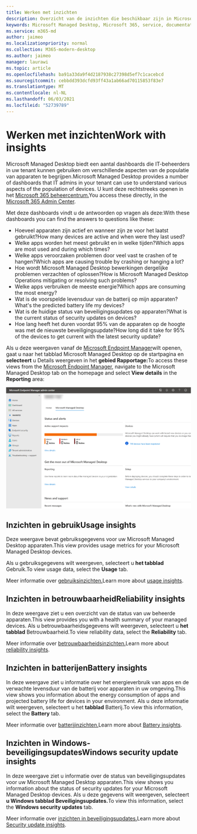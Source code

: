 ```yaml
---
title: Werken met inzichten
description: Overzicht van de inzichten die beschikbaar zijn in Microsoft Managed Desktop
keywords: Microsoft Managed Desktop, Microsoft 365, service, documentatie
ms.service: m365-md
author: jaimeo
ms.localizationpriority: normal
ms.collection: M365-modern-desktop
ms.author: jaimeo
manager: laurawi
ms.topic: article
ms.openlocfilehash: ba91a33da9f4d2187938c27398d5ef7c1cacebcd
ms.sourcegitcommit: cebbdd393dcfd93ff43a1ab66ad70115853f83e7
ms.translationtype: MT
ms.contentlocale: nl-NL
ms.lasthandoff: 06/03/2021
ms.locfileid: "52739789"
---
```

# <a name="work-with-insights"></a><span data-ttu-id="82c9c-104">Werken met inzichten</span><span class="sxs-lookup"><span data-stu-id="82c9c-104">Work with insights</span></span>

<span data-ttu-id="82c9c-105">Microsoft Managed Desktop biedt een aantal dashboards die IT-beheerders in uw tenant kunnen gebruiken om verschillende aspecten van de populatie van apparaten te begrijpen.</span><span class="sxs-lookup"><span data-stu-id="82c9c-105">Microsoft Managed Desktop provides a number of dashboards that IT admins in your tenant can use to understand various aspects of the population of devices.</span></span> <span data-ttu-id="82c9c-106">U kunt deze rechtstreeks openen in het [Microsoft 365 beheercentrum.](https://admin.microsoft.com/adminportal/home?previewoff=false#/microsoftmanageddesktop)</span><span class="sxs-lookup"><span data-stu-id="82c9c-106">You access these directly, in the [Microsoft 365 Admin Center](https://admin.microsoft.com/adminportal/home?previewoff=false#/microsoftmanageddesktop).</span></span>

<span data-ttu-id="82c9c-107">Met deze dashboards vindt u de antwoorden op vragen als deze:</span><span class="sxs-lookup"><span data-stu-id="82c9c-107">With these dashboards you can find the answers to questions like these:</span></span>

- <span data-ttu-id="82c9c-108">Hoeveel apparaten zijn actief en wanneer zijn ze voor het laatst gebruikt?</span><span class="sxs-lookup"><span data-stu-id="82c9c-108">How many devices are active and when were they last used?</span></span>
- <span data-ttu-id="82c9c-109">Welke apps worden het meest gebruikt en in welke tijden?</span><span class="sxs-lookup"><span data-stu-id="82c9c-109">Which apps are most used and during which times?</span></span>
- <span data-ttu-id="82c9c-110">Welke apps veroorzaken problemen door veel vast te crashen of te hangen?</span><span class="sxs-lookup"><span data-stu-id="82c9c-110">Which apps are causing trouble by crashing or hanging a lot?</span></span>
- <span data-ttu-id="82c9c-111">Hoe wordt Microsoft Managed Desktop bewerkingen dergelijke problemen verzachten of oplossen?</span><span class="sxs-lookup"><span data-stu-id="82c9c-111">How is Microsoft Managed Desktop Operations mitigating or resolving such problems?</span></span>
- <span data-ttu-id="82c9c-112">Welke apps verbruiken de meeste energie?</span><span class="sxs-lookup"><span data-stu-id="82c9c-112">Which apps are consuming the most energy?</span></span>
- <span data-ttu-id="82c9c-113">Wat is de voorspelde levensduur van de batterij op mijn apparaten?</span><span class="sxs-lookup"><span data-stu-id="82c9c-113">What's the predicted battery life my devices?</span></span>
- <span data-ttu-id="82c9c-114">Wat is de huidige status van beveiligingsupdates op apparaten?</span><span class="sxs-lookup"><span data-stu-id="82c9c-114">What is the current status of security updates on devices?</span></span>
- <span data-ttu-id="82c9c-115">Hoe lang heeft het duren voordat 95% van de apparaten op de hoogte was met de nieuwste beveiligingsupdate?</span><span class="sxs-lookup"><span data-stu-id="82c9c-115">How long did it take for 95% of the devices to get current with the latest security update?</span></span>


<span data-ttu-id="82c9c-116">Als u deze weergaven vanaf de [Microsoft Endpoint Manager](https://endpoint.microsoft.com/)wilt openen, gaat u naar het tabblad Microsoft Managed Desktop op de startpagina en **selecteert** u Details weergeven in het **gebied Rapportage:**</span><span class="sxs-lookup"><span data-stu-id="82c9c-116">To access these views from the [Microsoft Endpoint Manager](https://endpoint.microsoft.com/), navigate to the Microsoft Managed Desktop tab on the homepage and select **View details** in the **Reporting** area:</span></span>


![Hoofdpagina van het beheercentrum met het rapportgebied links onder en koppeling Details weergeven](../../media/insights-main.png)


## <a name="usage-insights"></a><span data-ttu-id="82c9c-118">Inzichten in gebruik</span><span class="sxs-lookup"><span data-stu-id="82c9c-118">Usage insights</span></span>
<span data-ttu-id="82c9c-119">Deze weergave bevat gebruiksgegevens voor uw Microsoft Managed Desktop apparaten.</span><span class="sxs-lookup"><span data-stu-id="82c9c-119">This view provides usage metrics for your Microsoft Managed Desktop devices.</span></span> 

<span data-ttu-id="82c9c-120">Als u gebruiksgegevens wilt weergeven, selecteert u **het tabblad** Gebruik.</span><span class="sxs-lookup"><span data-stu-id="82c9c-120">To view usage data, select the **Usage** tab.</span></span>

<span data-ttu-id="82c9c-121">Meer informatie over [gebruiksinzichten.](usage-insights.md)</span><span class="sxs-lookup"><span data-stu-id="82c9c-121">Learn more about [usage insights](usage-insights.md).</span></span>

## <a name="reliability-insights"></a><span data-ttu-id="82c9c-122">Inzichten in betrouwbaarheid</span><span class="sxs-lookup"><span data-stu-id="82c9c-122">Reliability insights</span></span>
<span data-ttu-id="82c9c-123">In deze weergave ziet u een overzicht van de status van uw beheerde apparaten.</span><span class="sxs-lookup"><span data-stu-id="82c9c-123">This view provides you with a health summary of your managed devices.</span></span> <span data-ttu-id="82c9c-124">Als u betrouwbaarheidsgegevens wilt weergeven, selecteert u **het tabblad** Betrouwbaarheid.</span><span class="sxs-lookup"><span data-stu-id="82c9c-124">To view reliability data, select the **Reliability** tab.</span></span>

<span data-ttu-id="82c9c-125">Meer informatie over [betrouwbaarheidsinzichten.](reliability-insights.md)</span><span class="sxs-lookup"><span data-stu-id="82c9c-125">Learn more about [reliability insights](reliability-insights.md).</span></span>

## <a name="battery-insights"></a><span data-ttu-id="82c9c-126">Inzichten in batterijen</span><span class="sxs-lookup"><span data-stu-id="82c9c-126">Battery insights</span></span>
<span data-ttu-id="82c9c-127">In deze weergave ziet u informatie over het energieverbruik van apps en de verwachte levensduur van de batterij voor apparaten in uw omgeving.</span><span class="sxs-lookup"><span data-stu-id="82c9c-127">This view shows you information about the energy consumption of apps and projected battery life for devices in your environment.</span></span> <span data-ttu-id="82c9c-128">Als u deze informatie wilt weergeven, selecteert u het **tabblad** Batterij.</span><span class="sxs-lookup"><span data-stu-id="82c9c-128">To view this information, select the **Battery** tab.</span></span>

<span data-ttu-id="82c9c-129">Meer informatie over [batterijinzichten.](battery-insights.md)</span><span class="sxs-lookup"><span data-stu-id="82c9c-129">Learn more about [Battery insights](battery-insights.md).</span></span>

## <a name="windows-security-update-insights"></a><span data-ttu-id="82c9c-130">Inzichten in Windows-beveiligingsupdates</span><span class="sxs-lookup"><span data-stu-id="82c9c-130">Windows security update insights</span></span>
<span data-ttu-id="82c9c-131">In deze weergave ziet u informatie over de status van beveiligingsupdates voor uw Microsoft Managed Desktop apparaten.</span><span class="sxs-lookup"><span data-stu-id="82c9c-131">This view shows you information about the status of security updates for your Microsoft Managed Desktop devices.</span></span> <span data-ttu-id="82c9c-132">Als u deze gegevens wilt weergeven, selecteert **u Windows tabblad Beveiligingsupdates.**</span><span class="sxs-lookup"><span data-stu-id="82c9c-132">To view this information, select the **Windows security updates** tab.</span></span>

<span data-ttu-id="82c9c-133">Meer informatie over [inzichten in beveiligingsupdates.](security-update-insights.md)</span><span class="sxs-lookup"><span data-stu-id="82c9c-133">Learn more about [Security update insights](security-update-insights.md).</span></span>
